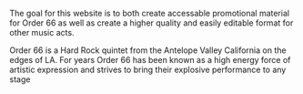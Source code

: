 The goal for this website is to both create accessable promotional material for Order 66 as well as create a higher quality and easily editable format for other music acts.

Order 66 is a Hard Rock quintet from the Antelope Valley California on the edges of LA. For years Order 66 has been known as a high energy force of artistic expression and strives to bring their explosive performance to any stage 